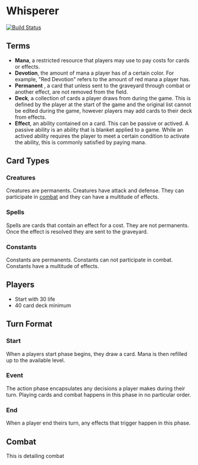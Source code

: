 # Whisperer

[![Build Status](http://74.208.200.101:8080/job/Whisperer/badge/icon)](http://74.208.200.101:8080/job/Whisperer/)

## Terms

- **Mana**, a restricted resource that players may use to pay costs for cards or effects. 
- **Devotion**, the amount of mana a player has of a certain color. For example, "Red Devotion" refers to the amount of red mana a player has. 
- **Permanent** , a card that unless sent to the graveyard through combat or another effect, are not removed from the field.
- **Deck**, a collection of cards a player draws from during the game. This is defined by the player at the start of the game and the original list cannot be edited during the game, however players may add cards to their deck from effects.
- **Effect**, an ability contained on a card. This can be passive or actived. A passive ability is an ability that is blanket applied to a game. While an actived ability requires the player to meet a certain condition to activate the ability, this is commonly satisfied by paying mana. 

## Card Types
### Creatures
Creatures are permanents. Creatures have attack and defense. They can participate in [combat](#Combat) and they can have a multitude of effects. 
### Spells
Spells are cards that contain an effect for a cost. They are not permanents. Once the effect is resolved they are sent to the graveyard. 
### Constants
Constants are permanents. Constants can not participate in combat. Constants have a multitude of effects.

## Players
- Start with 30 life
- 40 card deck minimum

## Turn Format
### Start
When a players start phase begins, they draw a card. Mana is then refilled up to the available level.
### Event
The action phase encapsulates any decisions a player makes during their turn. Playing cards and combat happens in this phase in no particular order. 
### End
When a player end theirs turn, any effects that trigger happen in this phase. 

## Combat
This is detailing combat